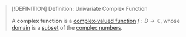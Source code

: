 >[!DEFINITION] Definition: Univariate Complex Function
>
>A **complex function** is a [complex-valued function](../Complex-Valued%20Function.md) $f: D \to \mathbb{C}$, whose [domain](../../Functions/Function.md) is a [subset](../../../Set%20Theory/Subset.md) of the [complex numbers](../../../Algebra/Fields/Complex%20Numbers/Complex%20Number.md).
>